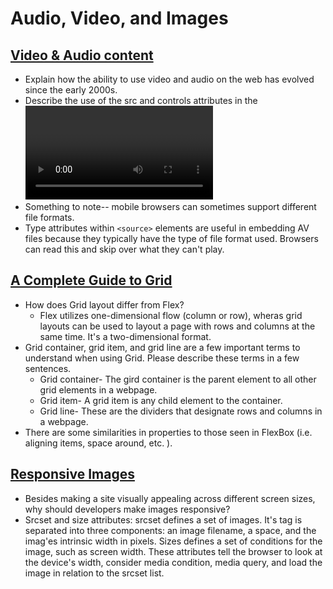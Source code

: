 # Audio, Video, and Images

## [Video & Audio content](https://developer.mozilla.org/en-US/docs/Learn/HTML/Multimedia_and_embedding/Video_and_audio_content)

- Explain how the ability to use video and audio on the web has evolved since the early 2000s.
- Describe the use of the src and controls attributes in the <video> element.
  - Very similar to `<img>` tags, `<video>` elements require a `src` component. Something that sets them apart are needing to also include controls. These controls enable a user to access video and audio playback. This is an accessibility issue for folks who experience epilepsy. `<video>` elements also include a paragraph, which I thought was a little funny. It makes sense though-- known as "fallback content", this text is viewed if the browser doesn't support the video file. This allows us to provide a fallback for older browsers.
- Something to note-- mobile browsers can sometimes support different file formats.
- Type attributes within `<source>` elements are useful in embedding AV files because they typically have the type of file format used. Browsers can read this and skip over what they can't play.

## [A Complete Guide to Grid](https://css-tricks.com/snippets/css/complete-guide-grid/)

- How does Grid layout differ from Flex?
  - Flex utilizes one-dimensional flow (column or row), wheras grid layouts can be used to layout a page with rows and columns at the same time. It's a two-dimensional format.
- Grid container, grid item, and grid line are a few important terms to understand when using Grid. Please describe  these terms in a few sentences.
  - Grid container- The gird container is the parent element to all other grid elements in a webpage. 
  - Grid item- A grid item is any child element to the container. 
  - Grid line- These are the dividers that designate rows and columns in a webpage. 
- There are some similarities in properties to those seen in FlexBox (i.e. aligning items, space around, etc. ). 

## [Responsive Images](https://css-tricks.com/snippets/css/complete-guide-grid/)
- Besides making a site visually appealing across different screen sizes, why should developers make images responsive?
- Srcset and size attributes: srcset defines a set of images. It's tag is separated into three components: an image filename, a space, and the imag'es intrinsic width in pixels. Sizes defines a set of conditions for the image, such as screen width. These attributes tell the browser to look at the device's width, consider media condition, media query, and load the image in relation to the srcset list.
